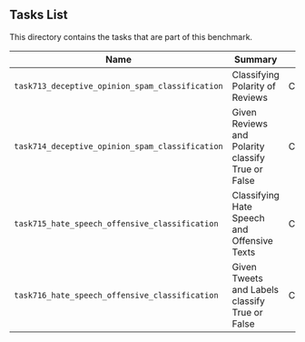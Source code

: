 ## Tasks List 

This directory contains the tasks that are part of this benchmark. 


Name | Summary | Category
---- | ----------- | --------
`task713_deceptive_opinion_spam_classification` | Classifying Polarity of Reviews | Classification  
`task714_deceptive_opinion_spam_classification` | Given Reviews and Polarity classify True or False | Classification
`task715_hate_speech_offensive_classification` | Classifying Hate Speech and Offensive Texts | Classification  
`task716_hate_speech_offensive_classification` | Given Tweets and Labels classify True or False | Classification